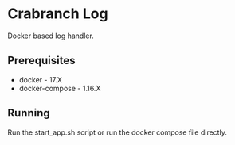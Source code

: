 # Crabranch Log

Docker based log handler.

## Prerequisites

* docker - 17.X
* docker-compose - 1.16.X

## Running

Run the start\_app.sh script or run the docker compose file directly.
